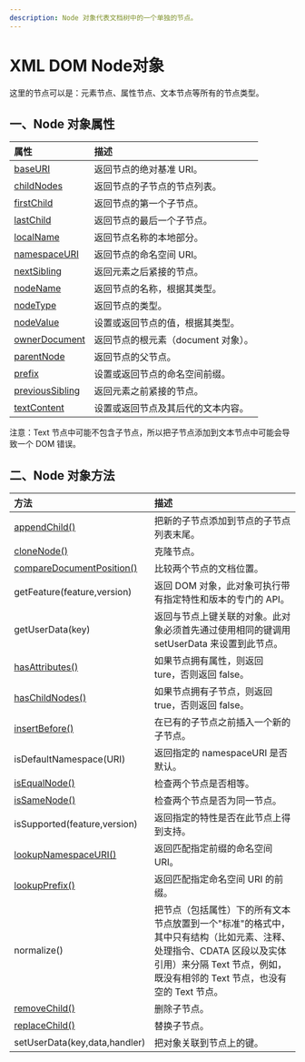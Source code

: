 ```yaml
---
description: Node 对象代表文档树中的一个单独的节点。
---
```


# XML DOM Node对象

 这里的节点可以是：元素节点、属性节点、文本节点等所有的节点类型。

## 一、Node 对象属性

| 属性 | 描述 |
| :--- | :--- |
| [baseURI](https://www.runoob.com/dom/prop-node-baseuri.html) | 返回节点的绝对基准 URI。 |
| [childNodes](https://www.runoob.com/dom/dom-prop-node-childnodes.html) | 返回节点的子节点的节点列表。 |
| [firstChild](https://www.runoob.com/dom/dom-prop-node-firstchild.html) | 返回节点的第一个子节点。 |
| [lastChild](https://www.runoob.com/dom/dom-prop-node-lastchild.html) | 返回节点的最后一个子节点。 |
| [localName](https://www.runoob.com/dom/prop-node-localname.html) | 返回节点名称的本地部分。 |
| [namespaceURI](https://www.runoob.com/dom/dom-prop-node-namespaceuri.html) | 返回节点的命名空间 URI。 |
| [nextSibling](https://www.runoob.com/dom/dom-prop-node-nextsibling.html) | 返回元素之后紧接的节点。 |
| [nodeName](https://www.runoob.com/dom/dom-prop-node-nodename.html) | 返回节点的名称，根据其类型。 |
| [nodeType](https://www.runoob.com/dom/dom-prop-node-nodetype.html) | 返回节点的类型。 |
| [nodeValue](https://www.runoob.com/dom/dom-prop-node-nodevalue.html) | 设置或返回节点的值，根据其类型。 |
| [ownerDocument](https://www.runoob.com/dom/dom-prop-node-ownerdocument.html) | 返回节点的根元素（document 对象）。 |
| [parentNode](https://www.runoob.com/dom/dom-prop-node-parentnode.html) | 返回节点的父节点。 |
| [prefix](https://www.runoob.com/dom/prop-node-prefix.html) | 设置或返回节点的命名空间前缀。 |
| [previousSibling](https://www.runoob.com/dom/dom-prop-node-previoussibling.html) | 返回元素之前紧接的节点。 |
| [textContent](https://www.runoob.com/dom/dom-prop-node-textcontent.html) | 设置或返回节点及其后代的文本内容。 |

注意：Text 节点中可能不包含子节点，所以把子节点添加到文本节点中可能会导致一个 DOM 错误。

## 二、Node 对象方法

| 方法 | 描述 |
| :--- | :--- |
| [appendChild\(\)](https://www.runoob.com/dom/dom-met-node-appendchild.html) | 把新的子节点添加到节点的子节点列表末尾。 |
| [cloneNode\(\)](https://www.runoob.com/dom/dom-met-node-clonenode.html) | 克隆节点。 |
| [compareDocumentPosition\(\)](https://www.runoob.com/dom/dom-met-node-comparedocumentposition.html) | 比较两个节点的文档位置。 |
| getFeature\(feature,version\) | 返回 DOM 对象，此对象可执行带有指定特性和版本的专门的 API。 |
| getUserData\(key\) | 返回与节点上键关联的对象。此对象必须首先通过使用相同的键调用 setUserData 来设置到此节点。 |
| [hasAttributes\(\)](https://www.runoob.com/dom/dom-met-node-hasattributes.html) | 如果节点拥有属性，则返回 ture，否则返回 false。 |
| [hasChildNodes\(\)](https://www.runoob.com/dom/dom-met-node-haschildnodes.html) | 如果节点拥有子节点，则返回 true，否则返回 false。 |
| [insertBefore\(\)](https://www.runoob.com/dom/dom-met-node-insertbefore.html) | 在已有的子节点之前插入一个新的子节点。 |
| isDefaultNamespace\(URI\) | 返回指定的 namespaceURI 是否默认。 |
| [isEqualNode\(\)](https://www.runoob.com/dom/dom-met-node-isequalnode.html) | 检查两个节点是否相等。 |
| [isSameNode\(\)](https://www.runoob.com/dom/dom-met-node-issamenode.html) | 检查两个节点是否为同一节点。 |
| isSupported\(feature,version\) | 返回指定的特性是否在此节点上得到支持。 |
| [lookupNamespaceURI\(\)](https://www.runoob.com/dom/met-node-lookupnamespaceuri.html) | 返回匹配指定前缀的命名空间 URI。 |
| [lookupPrefix\(\)](https://www.runoob.com/dom/met-node-lookupprefix.html) | 返回匹配指定命名空间 URI 的前缀。 |
| normalize\(\) | 把节点（包括属性）下的所有文本节点放置到一个"标准"的格式中，其中只有结构（比如元素、注释、处理指令、CDATA 区段以及实体引用）来分隔 Text 节点，例如，既没有相邻的 Text 节点，也没有空的 Text 节点。 |
| [removeChild\(\)](https://www.runoob.com/dom/dom-met-node-removechild.html) | 删除子节点。 |
| [replaceChild\(\)](https://www.runoob.com/dom/dom-met-node-replacechild.html) | 替换子节点。 |
| setUserData\(key,data,handler\) | 把对象关联到节点上的键。 |

